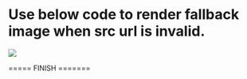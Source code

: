 Use below code to render fallback image when src url is invalid.
========================================================================

<img 
src="InvalidImageurl" 
onerror="this.onerror=null;this.src='https://placeimg.com/200/300/animals';">

===== FINISH =======
